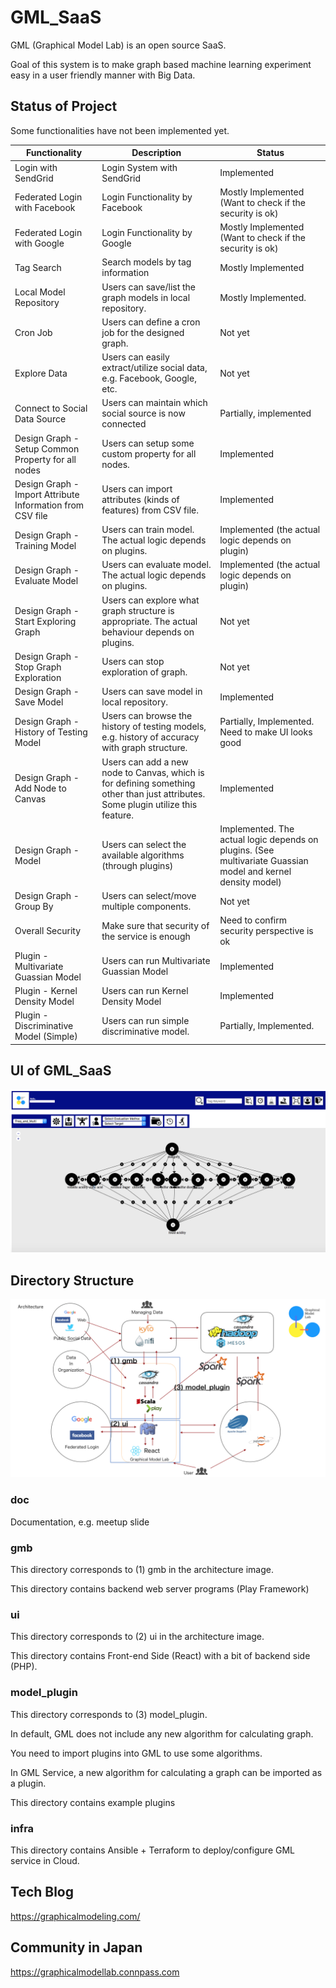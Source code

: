 # GML_SaaS
GML (Graphical Model Lab) is an open source SaaS.

Goal of this system is to make graph based machine learning experiment easy in a user friendly manner with Big Data.

## Status of Project
Some functionalities have not been implemented yet.

| Functionality        | Description           | Status |
| ------------- |-------------|-------------|
| Login with SendGrid |  Login System with SendGrid | Implemented |
| Federated Login with Facebook | Login Functionality by Facebook | Mostly Implemented (Want to check if the security is ok) |
| Federated Login with Google | Login Functionality by Google | Mostly Implemented (Want to check if the security is ok) |
| Tag Search | Search models by tag information | Mostly Implemented |
| Local Model Repository | Users can save/list the graph models in local repository. | Mostly Implemented. |
| Cron Job | Users can define a cron job for the designed graph. | Not yet |
| Explore Data | Users can easily extract/utilize social data, e.g. Facebook, Google, etc. | Not yet |
| Connect to Social Data Source | Users can maintain which social source is now connected | Partially, implemented |
| Design Graph - Setup Common Property for all nodes | Users can setup some custom property for all nodes. | Implemented |
| Design Graph - Import Attribute Information from CSV file | Users can import attributes (kinds of features) from CSV file. | Implemented |
| Design Graph - Training Model | Users can train model. The actual logic depends on plugins. | Implemented (the actual logic depends on plugin) |
| Design Graph - Evaluate Model | Users can evaluate model. The actual logic depends on plugins. | Implemented (the actual logic depends on plugin) |
| Design Graph - Start Exploring Graph | Users can explore what graph structure is appropriate. The actual behaviour depends on plugins. | Not yet |
| Design Graph - Stop Graph Exploration | Users can stop exploration of graph. | Not yet |
| Design Graph - Save Model | Users can save model in local repository. | Implemented |
| Design Graph - History of Testing Model | Users can browse the history of testing models, e.g. history of accuracy with graph structure. | Partially, Implemented. Need to make UI looks good |
| Design Graph - Add Node to Canvas | Users can add a new node to Canvas, which is for defining something other than just attributes. Some plugin utilize this feature. | Implemented |
| Design Graph - Model | Users can select the available algorithms (through plugins) | Implemented. The actual logic depends on plugins. (See multivariate Guassian model and kernel density model) |
| Design Graph - Group By | Users can select/move multiple components. |  Not yet |
| Overall Security | Make sure that security of the service is enough | Need to confirm security perspective is ok  |
| Plugin - Multivariate Guassian Model | Users can run Multivariate Guassian Model | Implemented |
| Plugin - Kernel Density Model | Users can run Kernel Density Model | Implemented  |
| Plugin - Discriminative Model (Simple) | Users can run simple discriminative model. | Partially, Implemented. |


## UI of GML_SaaS

![top-page](https://github.com/GraphicalModelLab/GML_SaaS/blob/master/doc/ScreenShotOfUI.png)

## Directory Structure

![top-page](https://github.com/GraphicalModelLab/GML_SaaS/blob/master/doc/Architecture.png)

### doc
Documentation, e.g. meetup slide

### gmb
This directory corresponds to (1) gmb in the architecture image.

This directory contains backend web server programs (Play Framework)

### ui
This directory corresponds to (2) ui in the architecture image.

This directory contains Front-end Side (React) with a bit of backend side (PHP).

### model_plugin

This directory corresponds to (3) model_plugin.

In default, GML does not include any new algorithm for calculating graph.

You need to import plugins into GML to use some algorithms.

In GML Service, a new algorithm for calculating a graph can be imported as a plugin.

This directory contains example plugins

### infra
This directory contains Ansible + Terraform to deploy/configure GML service in Cloud.

## Tech Blog

https://graphicalmodeling.com/

## Community in Japan
https://graphicalmodellab.connpass.com